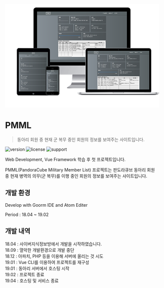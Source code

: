 <img src="./docs/img01.png" width="600">

# PMML

> 동아리 회원 중 현재 군 복무 중인 회원의 정보를 보여주는 사이트입니다.

![version] ![license] ![support]

Web Development, Vue Framework 학습 후 첫 프로젝트입니다.

PMML(PandoraCube Military Member List) 프로젝트는 판도라큐브 동아리 회원 중 현재 병역의 의무(군 복무)를 이행 중인 회원의 정보를 보여주는 사이트입니다.

## 개발 환경

Develop with Goorm IDE and Atom Editer

Period : 18.04 ~ 19.02

## 개발 내역

18.04 : 사이버지식정보방에서 개발을 시작하였습니다.  
18.09 : 열악한 개발환경으로 개발 중단  
18.12 : 아파치, PHP 등을 이용해 서버에 올리는 것 시도  
19.01 : Vue CLI를 이용하여 프로젝트를 재구성  
19.01 : 동아리 서버에서 호스팅 시작  
19.02 : 프로젝트 종료  
19.04 : 호스팅 및 서비스 종료

[version]: https://img.shields.io/badge/version-v1.0-green
[license]: https://img.shields.io/badge/license-MIT-blue.svg
[support]: https://img.shields.io/badge/support-End-black
